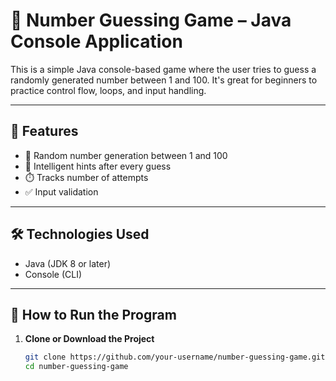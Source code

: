 # 🎯 Number Guessing Game – Java Console Application

This is a simple Java console-based game where the user tries to guess a randomly generated number between 1 and 100. It's great for beginners to practice control flow, loops, and input handling.

---

## 📌 Features

- 🔢 Random number generation between 1 and 100
- 🧠 Intelligent hints after every guess
- ⏱️ Tracks number of attempts
- ✅ Input validation

---

## 🛠️ Technologies Used

- Java (JDK 8 or later)
- Console (CLI)

---

## 🚀 How to Run the Program

1. **Clone or Download the Project**
   ```bash
   git clone https://github.com/your-username/number-guessing-game.git
   cd number-guessing-game
